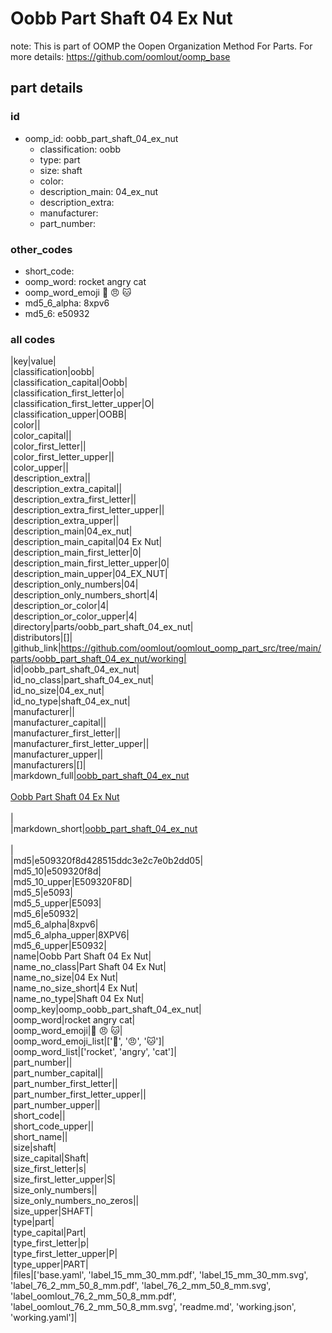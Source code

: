 # Oobb Part Shaft 04 Ex Nut  

note: This is part of OOMP the Oopen Organization Method For Parts. For more details: https://github.com/oomlout/oomp_base

##  part details





### id
* oomp_id: oobb_part_shaft_04_ex_nut
  * classification: oobb
  * type: part
  * size: shaft
  * color: 
  * description_main: 04_ex_nut
  * description_extra: 
  * manufacturer: 
  * part_number: 

### other_codes
* short_code: 
* oomp_word: rocket angry cat
* oomp_word_emoji :rocket: :angry: :cat:
* md5_6_alpha: 8xpv6
* md5_6: e50932

### all codes 
|key|value|  
|classification|oobb|  
|classification_capital|Oobb|  
|classification_first_letter|o|  
|classification_first_letter_upper|O|  
|classification_upper|OOBB|  
|color||  
|color_capital||  
|color_first_letter||  
|color_first_letter_upper||  
|color_upper||  
|description_extra||  
|description_extra_capital||  
|description_extra_first_letter||  
|description_extra_first_letter_upper||  
|description_extra_upper||  
|description_main|04_ex_nut|  
|description_main_capital|04 Ex Nut|  
|description_main_first_letter|0|  
|description_main_first_letter_upper|0|  
|description_main_upper|04_EX_NUT|  
|description_only_numbers|04|  
|description_only_numbers_short|4|  
|description_or_color|4|  
|description_or_color_upper|4|  
|directory|parts/oobb_part_shaft_04_ex_nut|  
|distributors|[]|  
|github_link|https://github.com/oomlout/oomlout_oomp_part_src/tree/main/parts/oobb_part_shaft_04_ex_nut/working|  
|id|oobb_part_shaft_04_ex_nut|  
|id_no_class|part_shaft_04_ex_nut|  
|id_no_size|04_ex_nut|  
|id_no_type|shaft_04_ex_nut|  
|manufacturer||  
|manufacturer_capital||  
|manufacturer_first_letter||  
|manufacturer_first_letter_upper||  
|manufacturer_upper||  
|manufacturers|[]|  
|markdown_full|[oobb_part_shaft_04_ex_nut](https://github.com/oomlout/oomlout_oomp_part_src/tree/main/parts/oobb_part_shaft_04_ex_nut/working)<br>[](https://github.com/oomlout/oomlout_oomp_part_src/tree/main/parts/oobb_part_shaft_04_ex_nut/working)<br>[Oobb Part Shaft 04 Ex Nut](https://github.com/oomlout/oomlout_oomp_part_src/tree/main/parts/oobb_part_shaft_04_ex_nut/working)<br><br>|  
|markdown_short|[oobb_part_shaft_04_ex_nut](https://github.com/oomlout/oomlout_oomp_part_src/tree/main/parts/oobb_part_shaft_04_ex_nut/working)<br><br>|  
|md5|e509320f8d428515ddc3e2c7e0b2dd05|  
|md5_10|e509320f8d|  
|md5_10_upper|E509320F8D|  
|md5_5|e5093|  
|md5_5_upper|E5093|  
|md5_6|e50932|  
|md5_6_alpha|8xpv6|  
|md5_6_alpha_upper|8XPV6|  
|md5_6_upper|E50932|  
|name|Oobb Part Shaft 04 Ex Nut|  
|name_no_class|Part Shaft 04 Ex Nut|  
|name_no_size|04 Ex Nut|  
|name_no_size_short|4 Ex Nut|  
|name_no_type|Shaft 04 Ex Nut|  
|oomp_key|oomp_oobb_part_shaft_04_ex_nut|  
|oomp_word|rocket angry cat|  
|oomp_word_emoji|:rocket: :angry: :cat:|  
|oomp_word_emoji_list|[':rocket:', ':angry:', ':cat:']|  
|oomp_word_list|['rocket', 'angry', 'cat']|  
|part_number||  
|part_number_capital||  
|part_number_first_letter||  
|part_number_first_letter_upper||  
|part_number_upper||  
|short_code||  
|short_code_upper||  
|short_name||  
|size|shaft|  
|size_capital|Shaft|  
|size_first_letter|s|  
|size_first_letter_upper|S|  
|size_only_numbers||  
|size_only_numbers_no_zeros||  
|size_upper|SHAFT|  
|type|part|  
|type_capital|Part|  
|type_first_letter|p|  
|type_first_letter_upper|P|  
|type_upper|PART|  
|files|['base.yaml', 'label_15_mm_30_mm.pdf', 'label_15_mm_30_mm.svg', 'label_76_2_mm_50_8_mm.pdf', 'label_76_2_mm_50_8_mm.svg', 'label_oomlout_76_2_mm_50_8_mm.pdf', 'label_oomlout_76_2_mm_50_8_mm.svg', 'readme.md', 'working.json', 'working.yaml']|  
